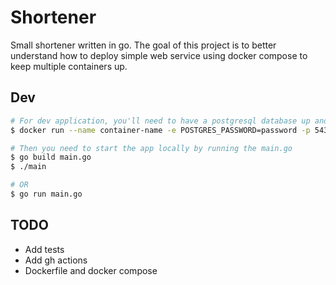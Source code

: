 # Shortener

Small shortener written in go. The goal of this project is to better understand how to deploy simple web service using docker compose to keep multiple containers up.

## Dev

```bash
# For dev application, you'll need to have a postgresql database up and running. With docker you can use the following: 
$ docker run --name container-name -e POSTGRES_PASSWORD=password -p 5432:5432 -d database

# Then you need to start the app locally by running the main.go
$ go build main.go
$ ./main

# OR
$ go run main.go
``` 

## TODO

- Add tests
- Add gh actions
- Dockerfile and docker compose
